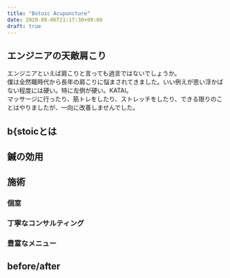 ```yaml
---
title: "Bstoic Acupuncture"
date: 2020-08-06T21:17:30+09:00
draft: true
---
```


## エンジニアの天敵肩こり
エンジニアといえば肩こりと言っても過言ではないでしょうか。  
僕は全然職時代から長年の肩こりに悩まされてきました。いい例えが思い浮かばない程度には硬い。特に左側が硬い。KATAI。  
マッサージに行ったり、筋トレをしたり、ストレッチをしたり、できる限りのことはやりましたが、一向に改善しませんでした。  


## b{stoicとは

## 鍼の効用

## 施術

### 個室

### 丁寧なコンサルティング

### 豊富なメニュー

## before/after

## 
